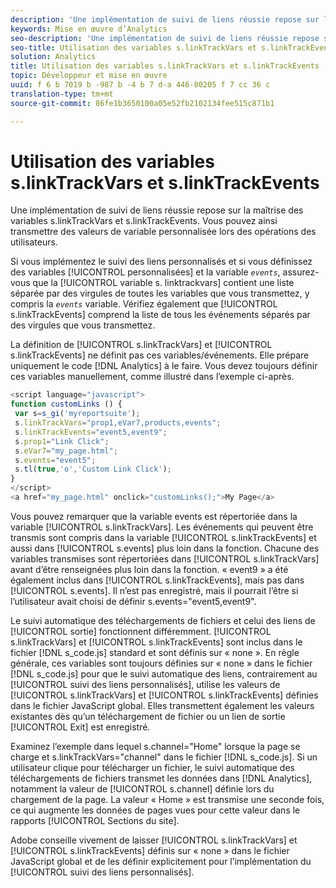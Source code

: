 ```yaml
---
description: 'Une implémentation de suivi de liens réussie repose sur la maîtrise des variables s.linkTrackVars et s.linkTrackEvents. Vous pouvez ainsi transmettre des valeurs de variable personnalisée lors des opérations des utilisateurs. '
keywords: Mise en œuvre d’Analytics
seo-description: 'Une implémentation de suivi de liens réussie repose sur la maîtrise des variables s.linkTrackVars et s.linkTrackEvents. Vous pouvez ainsi transmettre des valeurs de variable personnalisée lors des opérations des utilisateurs. '
seo-title: Utilisation des variables s.linkTrackVars et s.linkTrackEvents
solution: Analytics
title: Utilisation des variables s.linkTrackVars et s.linkTrackEvents
topic: Développeur et mise en œuvre
uuid: f 6 b 7019 b -987 b -4 b 7 d-a 446-80205 f 7 cc 36 c
translation-type: tm+mt
source-git-commit: 86fe1b3650100a05e52fb2102134fee515c871b1

---
```



# Utilisation des variables s.linkTrackVars et s.linkTrackEvents

Une implémentation de suivi de liens réussie repose sur la maîtrise des variables s.linkTrackVars et s.linkTrackEvents. Vous pouvez ainsi transmettre des valeurs de variable personnalisée lors des opérations des utilisateurs. 

Si vous implémentez le suivi des liens personnalisés et si vous définissez des variables [!UICONTROL personnalisées] et la variable *`events`*, assurez-vous que la [!UICONTROL variable s. linktrackvars] contient une liste séparée par des virgules de toutes les variables que vous transmettez, y compris la *`events`* variable. Vérifiez également que [!UICONTROL s.linkTrackEvents] comprend la liste de tous les événements séparés par des virgules que vous transmettez.

La définition de [!UICONTROL s.linkTrackVars] et [!UICONTROL s.linkTrackEvents] ne définit pas ces variables/événements. Elle prépare uniquement le code [!DNL Analytics] à le faire. Vous devez toujours définir ces variables manuellement, comme illustré dans l’exemple ci-après. 

```js
<script language="javascript"> 
function customLinks () { 
 var s=s_gi('myreportsuite'); 
 s.linkTrackVars="prop1,eVar7,products,events"; 
 s.linkTrackEvents="event5,event9"; 
 s.prop1="Link Click"; 
 s.eVar7="my_page.html"; 
 s.events="event5"; 
 s.tl(true,'o','Custom Link Click'); 
} 
</script> 
<a href="my_page.html" onclick="customLinks();">My Page</a> 
```

Vous pouvez remarquer que la variable events est répertoriée dans la variable [!UICONTROL s.linkTrackVars]. Les événements qui peuvent être transmis sont compris dans la variable [!UICONTROL s.linkTrackEvents] et aussi dans [!UICONTROL s.events] plus loin dans la fonction. Chacune des variables transmises sont répertoriées dans [!UICONTROL s.linkTrackVars] avant d’être renseignées plus loin dans la fonction. « event9 » a été également inclus dans [!UICONTROL s.linkTrackEvents], mais pas dans [!UICONTROL s.events]. Il n’est pas enregistré, mais il pourrait l’être si l’utilisateur avait choisi de définir s.events="event5,event9".

Le suivi automatique des téléchargements de fichiers et celui des liens de [!UICONTROL sortie] fonctionnent différemment. [!UICONTROL s.linkTrackVars] et [!UICONTROL s.linkTrackEvents] sont inclus dans le fichier [!DNL s_code.js] standard et sont définis sur « none ». En règle générale, ces variables sont toujours définies sur « none » dans le fichier [!DNL s_code.js] pour que le suivi automatique des liens, contrairement au [!UICONTROL suivi des liens personnalisés], utilise les valeurs de [!UICONTROL s.linkTrackVars] et [!UICONTROL s.linkTrackEvents] définies dans le fichier JavaScript global. Elles transmettent également les valeurs existantes dès qu’un téléchargement de fichier ou un lien de sortie [!UICONTROL Exit] est enregistré.

Examinez l’exemple dans lequel s.channel="Home" lorsque la page se charge et s.linkTrackVars="channel" dans le fichier [!DNL s_code.js]. Si un utilisateur clique pour télécharger un fichier, le suivi automatique des téléchargements de fichiers transmet les données dans [!DNL Analytics], notamment la valeur de [!UICONTROL s.channel] définie lors du chargement de la page. La valeur « Home » est transmise une seconde fois, ce qui augmente les données de pages vues pour cette valeur dans le rapports [!UICONTROL Sections du site].

Adobe conseille vivement de laisser [!UICONTROL s.linkTrackVars] et [!UICONTROL s.linkTrackEvents] définis sur « none » dans le fichier JavaScript global et de les définir explicitement pour l’implémentation du [!UICONTROL suivi des liens personnalisés].
